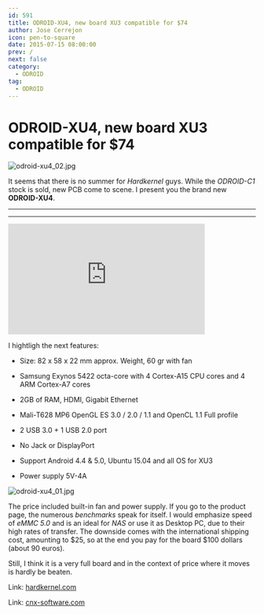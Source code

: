 ```yaml
---
id: 591
title: ODROID-XU4, new board XU3 compatible for $74
author: Jose Cerrejon
icon: pen-to-square
date: 2015-07-15 08:00:00
prev: /
next: false
category:
  - ODROID
tag:
  - ODROID
---
```


# ODROID-XU4, new board XU3 compatible for $74

![odroid-xu4_02.jpg](/images/2015/07/odroid-xu4_02.jpg)

It seems that there is no summer for *Hardkernel* guys. While the *ODROID-C1* stock is sold, new PCB come to scene. I present you the brand new **ODROID-XU4**.

- - -
- - -
<iframe width="400" height="225" src="https://www.youtube.com/embed/wtqfC9v0xB0?rel=0&amp;showinfo=0" frameborder="0" allowfullscreen></iframe>

I hightligh the next features:


* Size: 82 x 58 x 22 mm approx. Weight, 60 gr with fan

* Samsung Exynos 5422 octa-core with 4 Cortex-A15 CPU cores and 4 ARM Cortex-A7 cores

* 2GB of RAM, HDMI, Gigabit Ethernet

* Mali-T628 MP6 OpenGL ES 3.0 / 2.0 / 1.1 and OpenCL 1.1 Full profile

* 2 USB 3.0 + 1 USB 2.0 port

* No Jack or DisplayPort

* Support Android 4.4 & 5.0, Ubuntu 15.04 and all OS for XU3

* Power supply 5V-4A

![odroid-xu4_01.jpg](/images/2015/07/odroid-xu4_01.jpg)

The price included built-in fan and power supply. If you go to the product page, the numerous *benchmarks* speak for itself. I would emphasize speed of *eMMC 5.0* and is an ideal for *NAS* or use it as Desktop PC, due to their high rates of transfer. The downside comes with the international shipping cost, amounting to $25, so at the end you pay for the board $100 dollars (about 90 euros).

Still, I think it is a very full board and in the context of price where it moves is hardly be beaten.

Link: [hardkernel.com](http://www.hardkernel.com/main/products/prdt_info.php?g_code=G143452239825&tab_idx=1)

Link: [cnx-software.com](http://www.cnx-software.com/2015/07/14/odroid-xu4-board-is-a-smaller-and-cheaper-version-of-odroid-xu3/)